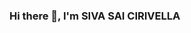 ### Hi there 👋, I'm SIVA SAI CIRIVELLA

<!--
**SIVASAICIRIVELLA/sivasaicirivella** is a ✨ _special_ ✨ repository because its `README.md` (this file) appears on your GitHub profile.

Here are some ideas to get you started:

- 🔭 I’m currently working on ...
- 🌱 I’m currently learning AWS,DEVOPS,LINUX,SQL
- 👯 I’m looking to collaborate on ...
- 🤔 I’m looking for help with ...
- 💬 Ask me about CLOUD DEVOPS ENGINEER
- 📫 How to reach me: cirivellasivasai@gmail.com
- 😄 Pronouns: ...
- ⚡ Fun fact: ...
-->
